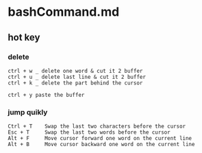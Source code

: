 # bashCommand.md

## hot key

### delete
```
ctrl + w _ delete one word & cut it 2 buffer
ctrl + u _ delete last line & cut it 2 buffer
ctrl + k _ delete the part behind the cursor

ctrl + y paste the buffer
```

### jump quikly
```
Ctrl + T    Swap the last two characters before the cursor
Esc + T     Swap the last two words before the cursor
Alt + F     Move cursor forward one word on the current line
Alt + B     Move cursor backward one word on the current line
```